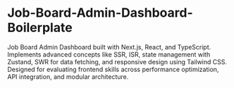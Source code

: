 # Job-Board-Admin-Dashboard-Boilerplate
Job Board Admin Dashboard built with Next.js, React, and TypeScript. Implements advanced concepts like SSR, ISR, state management with Zustand, SWR for data fetching, and responsive design using Tailwind CSS. Designed for evaluating frontend skills across performance optimization, API integration, and modular architecture.
